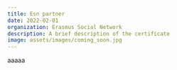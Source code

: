 ```yaml
---
title: Esn partner
date: 2022-02-01
organization: Erasmus Social Network
description: A brief description of the certificate
image: assets/images/coming_soon.jpg
---
```

aaaaa
